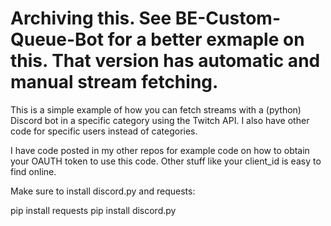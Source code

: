 # Archiving this. See BE-Custom-Queue-Bot for a better exmaple on this. That version has automatic and manual stream fetching.


This is a simple example of how you can fetch streams with a (python) Discord bot in a specific category using the Twitch API. I also have other code for specific users instead of categories.

I have code posted in my other repos for example code on how to obtain your OAUTH token to use this code. Other stuff like your client_id is easy to find online. 

Make sure to install discord.py and requests:

pip install requests
pip install discord.py
